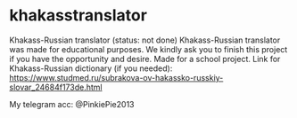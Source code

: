 # khakasstranslator
Khakass-Russian translator (status: not done)
Khakass-Russian translator was made for educational purposes. We kindly ask you to finish this project if you have the opportunity and desire. Made for a school project.
Link for Khakass-Russian dictionary (if you needed):  https://www.studmed.ru/subrakova-ov-hakassko-russkiy-slovar_24684f173de.html


My telegram acc: @PinkiePie2013
